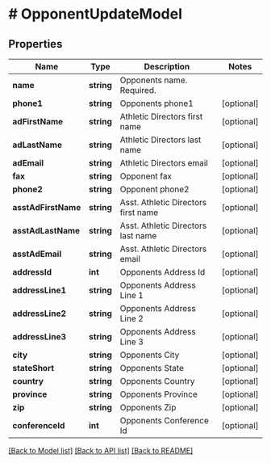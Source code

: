 # # OpponentUpdateModel

## Properties

Name | Type | Description | Notes
------------ | ------------- | ------------- | -------------
**name** | **string** | Opponents name. Required. |
**phone1** | **string** | Opponents phone1 | [optional]
**adFirstName** | **string** | Athletic Directors first name | [optional]
**adLastName** | **string** | Athletic Directors last name | [optional]
**adEmail** | **string** | Athletic Directors email | [optional]
**fax** | **string** | Opponent fax | [optional]
**phone2** | **string** | Opponent phone2 | [optional]
**asstAdFirstName** | **string** | Asst. Athletic Directors first name | [optional]
**asstAdLastName** | **string** | Asst. Athletic Directors last name | [optional]
**asstAdEmail** | **string** | Asst. Athletic Directors email | [optional]
**addressId** | **int** | Opponents Address Id | [optional]
**addressLine1** | **string** | Opponents Address Line 1 | [optional]
**addressLine2** | **string** | Opponents Address Line 2 | [optional]
**addressLine3** | **string** | Opponents Address Line 3 | [optional]
**city** | **string** | Opponents City | [optional]
**stateShort** | **string** | Opponents State | [optional]
**country** | **string** | Opponents Country | [optional]
**province** | **string** | Opponents Province | [optional]
**zip** | **string** | Opponents Zip | [optional]
**conferenceId** | **int** | Opponents Conference Id | [optional]

[[Back to Model list]](../../README.md#models) [[Back to API list]](../../README.md#endpoints) [[Back to README]](../../README.md)
